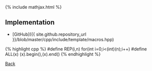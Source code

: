{% include mathjax.html %}



## Implementation

- [GitHub]({{ site.github.repository_url }}/blob/master/cpp/include/template/macros.hpp)

{% highlight cpp %}
#define REP(i,n) for(int i=0;i<(int)(n);i++)
#define ALL(x) (x).begin(),(x).end()
{% endhighlight %}

[Back](../..)

